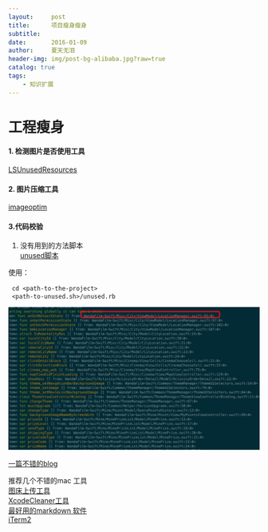 ```yaml
---
layout:     post
title:      项目瘦身瘦身
subtitle:   
date:       2016-01-09
author:     夏天无泪
header-img: img/post-bg-alibaba.jpg?raw=true
catalog: true
tags:
    - 知识扩展
---
```

# 工程瘦身

#### 1. 检测图片是否使用工具  
[LSUnusedResources](https://github.com/tinymind/LSUnusedResources)

#### 2. 图片压缩工具  
 [imageoptim](https://imageoptim.com/mac)

#### 3.代码校验 
1) 没有用到的方法脚本  
[unused脚本](https://github.com/PaulTaykalo/swift-scripts)

使用：

```
 cd <path-to-the-project>
 <path-to-unused.sh>/unused.rb 
```

![](https://github.com/xiatianwulei/xiatianwulei.github.io/blob/master/img/media/15706117762906/6670A564-F03E-4D89-94EC-4CCB5978634F.png?raw=true)

[一篇不错的blog](https://www.onswiftwings.com/unused-code-cleanup/)

推荐几个不错的mac 工具  
[图床上传工具](https://toolinbox.net/iPic/)  
[XcodeCleaner工具](https://github.com/waylybaye/XcodeCleaner)  
[最好用的markdown 软件](https://macdown.uranusjr.com/)  
[iTerm2](https://www.iterm2.com/downloads.html)